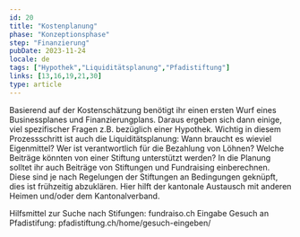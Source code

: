 ```yaml
---
id: 20
title: "Kostenplanung"
phase: "Konzeptionsphase"
step: "Finanzierung"
pubDate: 2023-11-24
locale: de
tags: ["Hypothek","Liquiditätsplanung","Pfadistiftung"]
links: [13,16,19,21,30]
type: article
---
```


Basierend auf der Kostenschätzung benötigt ihr einen ersten Wurf eines Businessplanes und Finanzierungplans. Daraus ergeben sich dann einige, viel spezifischer Fragen z.B. bezüglich einer Hypothek. Wichtig in diesem Prozessschritt ist auch die Liquiditätsplanung: Wann braucht es wieviel Eigenmittel? Wer ist verantwortlich für die Bezahlung von Löhnen? Welche Beiträge könnten von einer Stiftung unterstützt werden? In die Planung solltet ihr auch Beiträge von Stiftungen und Fundraising einberechnen. Diese sind je nach Regelungen der Stiftungen an Bedingungen geknüpft, dies ist frühzeitig abzuklären. Hier hilft der kantonale Austausch mit anderen Heimen und/oder dem Kantonalverband.

Hilfsmittel zur Suche nach Stifungen: fundraiso.ch 
Eingabe Gesuch an Pfadistifung: pfadistiftung.ch/home/gesuch-eingeben/ 


